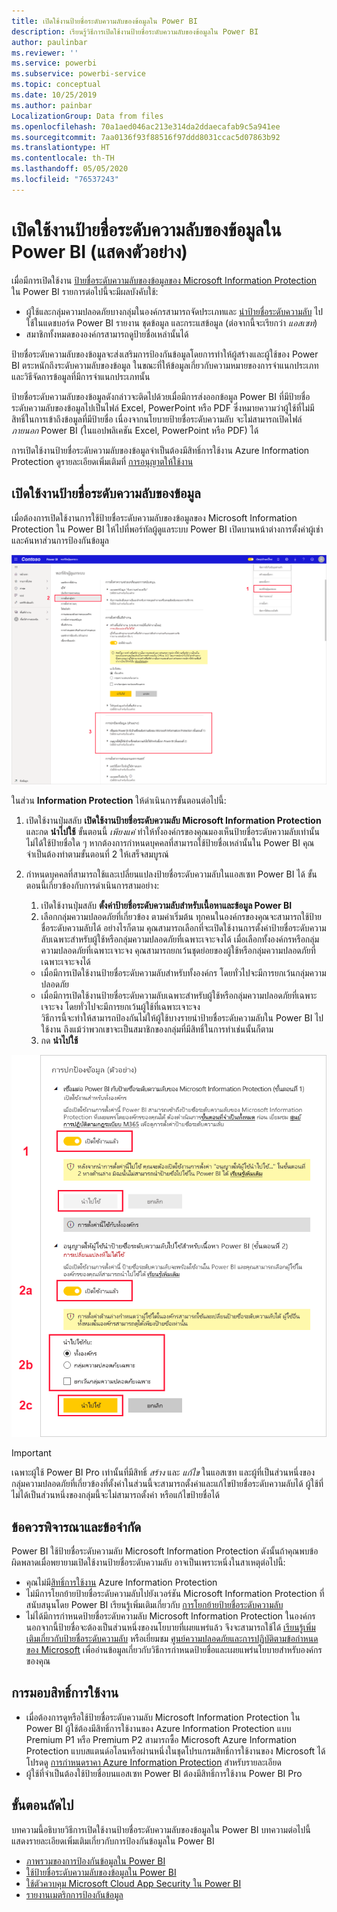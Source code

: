 ```yaml
---
title: เปิดใช้งานป้ายชื่อระดับความลับของข้อมูลใน Power BI
description: เรียนรู้วิธีการเปิดใช้งานป้ายชื่อระดับความลับของข้อมูลใน Power BI
author: paulinbar
ms.reviewer: ''
ms.service: powerbi
ms.subservice: powerbi-service
ms.topic: conceptual
ms.date: 10/25/2019
ms.author: painbar
LocalizationGroup: Data from files
ms.openlocfilehash: 70a1aed046ac213e314da2ddaecafab9c5a941ee
ms.sourcegitcommit: 7aa0136f93f88516f97ddd8031ccac5d07863b92
ms.translationtype: HT
ms.contentlocale: th-TH
ms.lasthandoff: 05/05/2020
ms.locfileid: "76537243"
---
```

# <a name="enable-data-sensitivity-labels-in-power-bi-preview"></a>เปิดใช้งานป้ายชื่อระดับความลับของข้อมูลใน Power BI (แสดงตัวอย่าง)

เมื่อมีการเปิดใช้งาน [ป้ายชื่อระดับความลับของข้อมูลของ Microsoft Information Protection](https://docs.microsoft.com/microsoft-365/compliance/sensitivity-labels) ใน Power BI รายการต่อไปนี้จะมีผลบังคับใช้:

* ผู้ใช้และกลุ่มความปลอดภัยบางกลุ่มในองค์กรสามารถจัดประเภทและ [นำป้ายชื่อระดับความลับ](../designer/service-security-apply-data-sensitivity-labels.md) ไปใช้ในแดชบอร์ด Power BI รายงาน ชุดข้อมูล และกระแสข้อมูล (ต่อจากนี้จะเรียกว่า *แอสเซท*)
* สมาชิกทั้งหมดขององค์กรสามารถดูป้ายชื่อเหล่านั้นได้

ป้ายชื่อระดับความลับของข้อมูลจะส่งเสริมการป้องกันข้อมูลโดยการทำให้ผู้สร้างและผู้ใช้ของ Power BI ตระหนักถึงระดับความลับของข้อมูล ในขณะที่ให้ข้อมูลเกี่ยวกับความหมายของการจำแนกประเภทและวิธีจัดการข้อมูลที่มีการจำแนกประเภทนั้น

ป้ายชื่อระดับความลับของข้อมูลดังกล่าวจะติดไปด้วยเมื่อมีการส่งออกข้อมูล Power BI ที่มีป้ายชื่อระดับความลับของข้อมูลไปเป็นไฟล์ Excel, PowerPoint หรือ PDF ซึ่งหมายความว่าผู้ใช้ที่ไม่มีสิทธิ์ในการเข้าถึงข้อมูลที่มีป้ายชื่อ เนื่องจากนโยบายป้ายชื่อระดับความลับ จะไม่สามารถเปิดไฟล์ *ภายนอก* Power BI (ในแอปพลิเคชัน Excel, PowerPoint หรือ PDF) ได้

การเปิดใช้งานป้ายชื่อระดับความลับของข้อมูลจำเป็นต้องมีสิทธิ์การใช้งาน Azure Information Protection ดูรายละเอียดเพิ่มเติมที่ [การอนุญาตให้ใช้งาน](#licensing)

## <a name="enable-data-sensitivity-labels"></a>เปิดใช้งานป้ายชื่อระดับความลับของข้อมูล

เมื่อต้องการเปิดใช้งานการใช้ป้ายชื่อระดับความลับของข้อมูลของ Microsoft Information Protection ใน Power BI ให้ไปที่พอร์ทัลผู้ดูแลระบบ Power BI เปิดบานหน้าต่างการตั้งค่าผู้เช่า และค้นหาส่วนการป้องกันข้อมูล

![ค้นหาส่วน Information Protection](media/service-security-enable-data-sensitivity-labels/enable-data-sensitivity-labels-01.png)

ในส่วน **Information Protection** ให้ดำเนินการขั้นตอนต่อไปนี้:
1.  เปิดใช้งานปุ่มสลับ **เปิดใช้งานป้ายชื่อระดับความลับ Microsoft Information Protection** และกด **นำไปใช้** ขั้นตอนนี้ *เพียงแค่* ทำให้ทั้งองค์กรของคุณมองเห็นป้ายชื่อระดับความลับเท่านั้น ไม่ได้ใช้ป้ายชื่อใด ๆ หากต้องการกำหนดบุคคลที่สามารถใช้ป้ายชื่อเหล่านั้นใน Power BI คุณจำเป็นต้องทำตามขั้นตอนที่ 2 ให้เสร็จสมบูรณ์
2.  กำหนดบุคคลที่สามารถใช้และเปลี่ยนแปลงป้ายชื่อระดับความลับในแอสเซท Power BI ได้ ขั้นตอนนี้เกี่ยวข้องกับการดำเนินการสามอย่าง:
    1.  เปิดใช้งานปุ่มสลับ **ตั้งค่าป้ายชื่อระดับความลับสำหรับเนื้อหาและข้อมูล Power BI**
    2.  เลือกกลุ่มความปลอดภัยที่เกี่ยวข้อง ตามค่าเริ่มต้น ทุกคนในองค์กรของคุณจะสามารถใช้ป้ายชื่อระดับความลับได้ อย่างไรก็ตาม คุณสามารถเลือกที่จะเปิดใช้งานการตั้งค่าป้ายชื่อระดับความลับเฉพาะสำหรับผู้ใช้หรือกลุ่มความปลอดภัยที่เฉพาะเจาะจงได้ เมื่อเลือกทั้งองค์กรหรือกลุ่มความปลอดภัยที่เฉพาะเจาะจง คุณสามารถยกเว้นชุดย่อยของผู้ใช้หรือกลุ่มความปลอดภัยที่เฉพาะเจาะจงได้
    * เมื่อมีการเปิดใช้งานป้ายชื่อระดับความลับสำหรับทั้งองค์กร โดยทั่วไปจะมีการยกเว้นกลุ่มความปลอดภัย
    * เมื่อมีการเปิดใช้งานป้ายชื่อระดับความลับเฉพาะสำหรับผู้ใช้หรือกลุ่มความปลอดภัยที่เฉพาะเจาะจง โดยทั่วไปจะมีการยกเว้นผู้ใช้ที่เฉพาะเจาะจง  
    วิธีการนี้จะทำให้สามารถป้องกันไม่ให้ผู้ใช้บางรายนำป้ายชื่อระดับความลับใน Power BI ไปใช้งาน ถึงแม้ว่าพวกเขาจะเป็นสมาชิกของกลุ่มที่มีสิทธิ์ในการทำเช่นนั้นก็ตาม
    
    3. กด **นำไปใช้**

![เปิดใช้งานป้ายชื่อระดับความลับ](media/service-security-enable-data-sensitivity-labels/enable-data-sensitivity-labels-02.png)

> [!IMPORTANT]
> เฉพาะผู้ใช้ Power BI Pro เท่านั้นที่มีสิทธิ์ *สร้าง* และ *แก้ไข* ในแอสเซท และผู้ที่เป็นส่วนหนึ่งของกลุ่มความปลอดภัยที่เกี่ยวข้องที่ตั้งค่าในส่วนนี้จะสามารถตั้งค่าและแก้ไขป้ายชื่อระดับความลับได้ ผู้ใช้ที่ไม่ได้เป็นส่วนหนึ่งของกลุ่มนี้จะไม่สามารถตั้งค่า หรือแก้ไขป้ายชื่อได้ 


## <a name="considerations-and-limitations"></a>ข้อควรพิจารณาและข้อจำกัด

Power BI ใช้ป้ายชื่อระดับความลับ Microsoft Information Protection ดังนั้นถ้าคุณพบข้อผิดพลาดเมื่อพยายามเปิดใช้งานป้ายชื่อระดับความลับ อาจเป็นเพราะหนึ่งในสาเหตุต่อไปนี้:

* คุณไม่มี[สิทธิ์การใช้งาน](#licensing) Azure Information Protection
* ไม่มีการโยกย้ายป้ายชื่อระดับความลับไปยังเวอร์ชัน Microsoft Information Protection ที่สนับสนุนโดย Power BI เรียนรู้เพิ่มเติมเกี่ยวกับ [การโยกย้ายป้ายชื่อระดับความลับ](https://docs.microsoft.com/azure/information-protection/configure-policy-migrate-labels)
* ไม่ได้มีการกำหนดป้ายชื่อระดับความลับ Microsoft Information Protection ในองค์กร นอกจากนี้ป้ายชื่อจะต้องเป็นส่วนหนึ่งของนโยบายที่เผยแพร่แล้ว จึงจะสามารถใช้ได้ [เรียนรู้เพิ่มเติมเกี่ยวกับป้ายชื่อระดับความลับ](https://docs.microsoft.com/Office365/SecurityCompliance/sensitivity-labels) หรือเยี่ยมชม [ศูนย์ความปลอดภัยและการปฏิบัติตามข้อกำหนดของ Microsoft](https://sip.protection.office.com/sensitivity?flight=EnableMIPLabels) เพื่ออ่านข้อมูลเกี่ยวกับวิธีการกำหนดป้ายชื่อและเผยแพร่นโยบายสำหรับองค์กรของคุณ

## <a name="licensing"></a>การมอบสิทธิ์การใช้งาน

* เมื่อต้องการดูหรือใช้ป้ายชื่อระดับความลับ Microsoft Information Protection ใน Power BI ผู้ใช้ต้องมีสิทธิ์การใช้งานของ Azure Information Protection แบบ Premium P1 หรือ Premium P2 สามารถซื้อ Microsoft Azure Information Protection แบบสแตนด์อโลนหรือผ่านหนึ่งในชุดโปรแกรมสิทธิ์การใช้งานของ Microsoft ได้ โปรดดู [การกำหนดราคา Azure Information Protection](https://azure.microsoft.com/pricing/details/information-protection/) สำหรับรายละเอียด
* ผู้ใช้ที่จำเป็นต้องใช้ป้ายชื่อบนแอสเซท Power BI ต้องมีสิทธิ์การใช้งาน Power BI Pro


## <a name="next-steps"></a>ขั้นตอนถัดไป

บทความนี้อธิบายวิธีการเปิดใช้งานป้ายชื่อระดับความลับของข้อมูลใน Power BI บทความต่อไปนี้แสดงรายละเอียดเพิ่มเติมเกี่ยวกับการป้องกันข้อมูลใน Power BI 

* [ภาพรวมของการป้องกันข้อมูลใน Power BI](service-security-data-protection-overview.md)
* [ใช้ป้ายชื่อระดับความลับของข้อมูลใน Power BI](../designer/service-security-apply-data-sensitivity-labels.md)
* [ใช้ตัวควบคุม Microsoft Cloud App Security ใน Power BI](service-security-using-microsoft-cloud-app-security-controls.md)
* [รายงานเมตริกการป้องกันข้อมูล](service-security-data-protection-metrics-report.md)